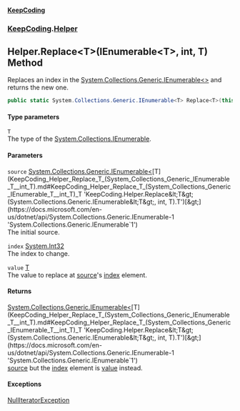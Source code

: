 #### [KeepCoding](index.md 'index')
### [KeepCoding](KeepCoding.md 'KeepCoding').[Helper](KeepCoding_Helper.md 'KeepCoding.Helper')
## Helper.Replace&lt;T&gt;(IEnumerable&lt;T&gt;, int, T) Method
Replaces an index in the [System.Collections.Generic.IEnumerable&lt;&gt;](https://docs.microsoft.com/en-us/dotnet/api/System.Collections.Generic.IEnumerable-1 'System.Collections.Generic.IEnumerable`1') and returns the new one.  
```csharp
public static System.Collections.Generic.IEnumerable<T> Replace<T>(this System.Collections.Generic.IEnumerable<T> source, int index, T value);
```
#### Type parameters
<a name='KeepCoding_Helper_Replace_T_(System_Collections_Generic_IEnumerable_T__int_T)_T'></a>
`T`  
The type of the [System.Collections.IEnumerable](https://docs.microsoft.com/en-us/dotnet/api/System.Collections.IEnumerable 'System.Collections.IEnumerable').
  
#### Parameters
<a name='KeepCoding_Helper_Replace_T_(System_Collections_Generic_IEnumerable_T__int_T)_source'></a>
`source` [System.Collections.Generic.IEnumerable&lt;](https://docs.microsoft.com/en-us/dotnet/api/System.Collections.Generic.IEnumerable-1 'System.Collections.Generic.IEnumerable`1')[T](KeepCoding_Helper_Replace_T_(System_Collections_Generic_IEnumerable_T__int_T).md#KeepCoding_Helper_Replace_T_(System_Collections_Generic_IEnumerable_T__int_T)_T 'KeepCoding.Helper.Replace&lt;T&gt;(System.Collections.Generic.IEnumerable&lt;T&gt;, int, T).T')[&gt;](https://docs.microsoft.com/en-us/dotnet/api/System.Collections.Generic.IEnumerable-1 'System.Collections.Generic.IEnumerable`1')  
The initial source.
  
<a name='KeepCoding_Helper_Replace_T_(System_Collections_Generic_IEnumerable_T__int_T)_index'></a>
`index` [System.Int32](https://docs.microsoft.com/en-us/dotnet/api/System.Int32 'System.Int32')  
The index to change.
  
<a name='KeepCoding_Helper_Replace_T_(System_Collections_Generic_IEnumerable_T__int_T)_value'></a>
`value` [T](KeepCoding_Helper_Replace_T_(System_Collections_Generic_IEnumerable_T__int_T).md#KeepCoding_Helper_Replace_T_(System_Collections_Generic_IEnumerable_T__int_T)_T 'KeepCoding.Helper.Replace&lt;T&gt;(System.Collections.Generic.IEnumerable&lt;T&gt;, int, T).T')  
The value to replace at [source](KeepCoding_Helper_Replace_T_(System_Collections_Generic_IEnumerable_T__int_T).md#KeepCoding_Helper_Replace_T_(System_Collections_Generic_IEnumerable_T__int_T)_source 'KeepCoding.Helper.Replace&lt;T&gt;(System.Collections.Generic.IEnumerable&lt;T&gt;, int, T).source')'s [index](KeepCoding_Helper_Replace_T_(System_Collections_Generic_IEnumerable_T__int_T).md#KeepCoding_Helper_Replace_T_(System_Collections_Generic_IEnumerable_T__int_T)_index 'KeepCoding.Helper.Replace&lt;T&gt;(System.Collections.Generic.IEnumerable&lt;T&gt;, int, T).index') element.
  
#### Returns
[System.Collections.Generic.IEnumerable&lt;](https://docs.microsoft.com/en-us/dotnet/api/System.Collections.Generic.IEnumerable-1 'System.Collections.Generic.IEnumerable`1')[T](KeepCoding_Helper_Replace_T_(System_Collections_Generic_IEnumerable_T__int_T).md#KeepCoding_Helper_Replace_T_(System_Collections_Generic_IEnumerable_T__int_T)_T 'KeepCoding.Helper.Replace&lt;T&gt;(System.Collections.Generic.IEnumerable&lt;T&gt;, int, T).T')[&gt;](https://docs.microsoft.com/en-us/dotnet/api/System.Collections.Generic.IEnumerable-1 'System.Collections.Generic.IEnumerable`1')  
[source](KeepCoding_Helper_Replace_T_(System_Collections_Generic_IEnumerable_T__int_T).md#KeepCoding_Helper_Replace_T_(System_Collections_Generic_IEnumerable_T__int_T)_source 'KeepCoding.Helper.Replace&lt;T&gt;(System.Collections.Generic.IEnumerable&lt;T&gt;, int, T).source') but the [index](KeepCoding_Helper_Replace_T_(System_Collections_Generic_IEnumerable_T__int_T).md#KeepCoding_Helper_Replace_T_(System_Collections_Generic_IEnumerable_T__int_T)_index 'KeepCoding.Helper.Replace&lt;T&gt;(System.Collections.Generic.IEnumerable&lt;T&gt;, int, T).index') element is [value](KeepCoding_Helper_Replace_T_(System_Collections_Generic_IEnumerable_T__int_T).md#KeepCoding_Helper_Replace_T_(System_Collections_Generic_IEnumerable_T__int_T)_value 'KeepCoding.Helper.Replace&lt;T&gt;(System.Collections.Generic.IEnumerable&lt;T&gt;, int, T).value') instead.
#### Exceptions
[NullIteratorException](KeepCoding_NullIteratorException.md 'KeepCoding.NullIteratorException')  
